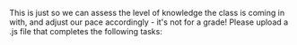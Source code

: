 This is just so we can assess the level of knowledge the class is coming in with, and adjust our pace accordingly - it's not for a grade! Please upload a .js file that completes the following tasks:

 

